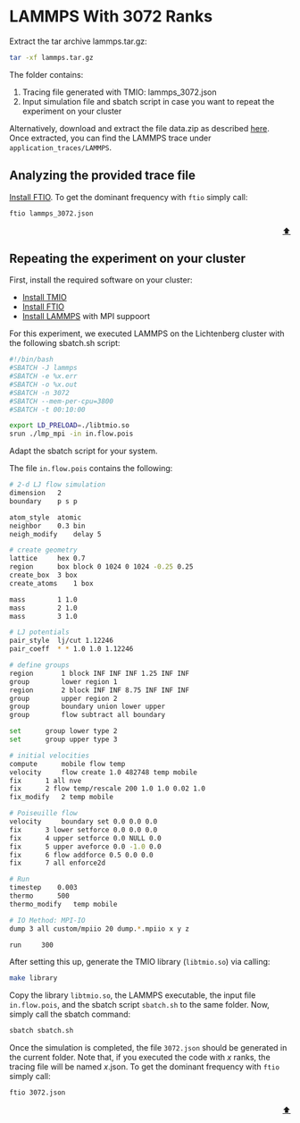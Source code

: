# LAMMPS With 3072 Ranks

Extract the tar archive lammps.tar.gz:
```sh
tar -xf lammps.tar.gz
```
The folder contains:
1. Tracing file generated with TMIO: lammps_3072.json
2. Input simulation file and sbatch script in case you want to repeat the experiment on your cluster

Alternatively, download and extract the file data.zip as described [here](/artifacts/capturing_periodic_io_using_frequency_techniques/README.md#extracting-the-data-set).
Once extracted, you can find the LAMMPS trace under `application_traces/LAMMPS`.

## Analyzing the provided trace file

[Install FTIO](https://github.com/tuda-parallel/FTIO#installation). To get the dominant frequency with `ftio` simply call:

```sh
ftio lammps_3072.json
```

<p align="right"><a href="#lammps-with-3072-ranks">⬆</a></p>

## Repeating the experiment on your cluster
First, install the required software on your cluster:
- [Install TMIO](https://github.com/tuda-parallel/TMIO#installation) 
- [Install FTIO](https://github.com/tuda-parallel/FTIO#installation) 
- [Install LAMMPS](https://docs.lammps.org/Install.html) with MPI suppoort

For this experiment, we executed LAMMPS on the Lichtenberg cluster with the following sbatch.sh script:
```sh
#!/bin/bash                                                                                                   
#SBATCH -J lammps
#SBATCH -e %x.err
#SBATCH -o %x.out
#SBATCH -n 3072
#SBATCH --mem-per-cpu=3800   
#SBATCH -t 00:10:00

export LD_PRELOAD=./libtmio.so  
srun ./lmp_mpi -in in.flow.pois
```
Adapt the sbatch script for your system.

The file `in.flow.pois` contains the following:
```sh
# 2-d LJ flow simulation
dimension	2
boundary	p s p

atom_style	atomic
neighbor	0.3 bin
neigh_modify	delay 5

# create geometry
lattice		hex 0.7
region		box block 0 1024 0 1024 -0.25 0.25
create_box	3 box
create_atoms	1 box

mass		1 1.0
mass		2 1.0
mass		3 1.0

# LJ potentials
pair_style	lj/cut 1.12246
pair_coeff	* * 1.0 1.0 1.12246

# define groups
region	     1 block INF INF INF 1.25 INF INF
group	     lower region 1
region	     2 block INF INF 8.75 INF INF INF
group	     upper region 2
group	     boundary union lower upper
group	     flow subtract all boundary

set	     group lower type 2
set	     group upper type 3

# initial velocities
compute	     mobile flow temp
velocity     flow create 1.0 482748 temp mobile
fix	     1 all nve
fix	     2 flow temp/rescale 200 1.0 1.0 0.02 1.0
fix_modify   2 temp mobile

# Poiseuille flow
velocity     boundary set 0.0 0.0 0.0
fix	     3 lower setforce 0.0 0.0 0.0
fix	     4 upper setforce 0.0 NULL 0.0
fix	     5 upper aveforce 0.0 -1.0 0.0
fix	     6 flow addforce 0.5 0.0 0.0
fix	     7 all enforce2d

# Run
timestep	0.003
thermo		500
thermo_modify	temp mobile

# IO Method: MPI-IO
dump 3 all custom/mpiio 20 dump.*.mpiio x y z   

run		300
```
 
After setting this up, generate the TMIO library (`libtmio.so`) via calling:
```sh
make library
```

Copy the library `libtmio.so`, the LAMMPS executable, the input file `in.flow.pois`, and the sbatch script `sbatch.sh` to the same folder. 
Now, simply call the sbatch command:
```sh
sbatch sbatch.sh
```

Once the simulation is completed, the file `3072.json` should be generated in the current folder.
Note that, if you executed the code with *x* ranks, the tracing file will be named *x*.json. 
To get the dominant frequency with `ftio` simply call:

```sh
ftio 3072.json
```

<p align="right"><a href="#lammps-with-3072-ranks">⬆</a></p>